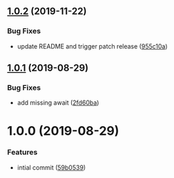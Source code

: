 ## [1.0.2](https://github.com/dhis2/cli-helpers-template/compare/v1.0.1...v1.0.2) (2019-11-22)


### Bug Fixes

* update README and trigger patch release ([955c10a](https://github.com/dhis2/cli-helpers-template/commit/955c10a91117bfafb538534b70cd686bfd0fae43))

## [1.0.1](https://github.com/dhis2/cli-helpers-template/compare/v1.0.0...v1.0.1) (2019-08-29)


### Bug Fixes

* add missing await ([2fd60ba](https://github.com/dhis2/cli-helpers-template/commit/2fd60ba))

# 1.0.0 (2019-08-29)


### Features

* intial commit ([59b0539](https://github.com/dhis2/cli-helpers-template/commit/59b0539))
